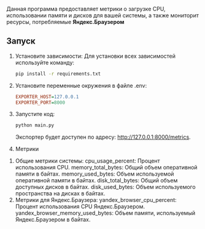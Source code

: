
Данная программа предоставляет метрики о загрузке CPU, использовании памяти и дисков для вашей системы, а также мониторит ресурсы, потребляемые **Яндекс.Браузером**

## Запуск

1. Установите зависимости:
   Для установки всех зависимостей используйте команду:
   ```bash
   pip install -r requirements.txt  
2. Установите переменные окружения в файле .env: 

   ```ini
   EXPORTER_HOST=127.0.0.1
   EXPORTER_PORT=8000
4. Запустите код:

   ```bash
   python main.py
   ```
   Экспортер будет доступен по адресу: http://127.0.0.1:8000/metrics.

5. Метрики

1) Общие метрики системы:
   cpu_usage_percent: Процент использования CPU.
   memory_total_bytes: Общий объем оперативной памяти в байтах.
   memory_used_bytes: Объем используемой оперативной памяти в байтах.
   disk_total_bytes: Общий объем доступных дисков в байтах. 
   disk_used_bytes: Объем используемого пространства на дисках в байтах.
2) Метрики для Яндекс.Браузера:
   yandex_browser_cpu_percent: Процент использования CPU Яндекс.Браузером.
   yandex_browser_memory_used_bytes: Объем памяти, используемый Яндекс.Браузером в байтах.
